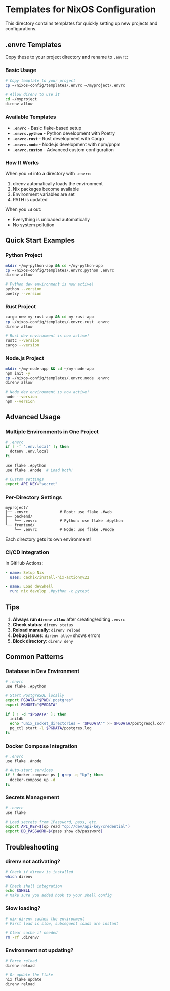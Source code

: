 # Templates for NixOS Configuration

This directory contains templates for quickly setting up new projects and configurations.

## .envrc Templates

Copy these to your project directory and rename to `.envrc`:

### Basic Usage

```bash
# Copy template to your project
cp ~/nixos-config/templates/.envrc ~/myproject/.envrc

# Allow direnv to use it
cd ~/myproject
direnv allow
```

### Available Templates

- **`.envrc`** - Basic flake-based setup
- **`.envrc.python`** - Python development with Poetry
- **`.envrc.rust`** - Rust development with Cargo
- **`.envrc.node`** - Node.js development with npm/pnpm
- **`.envrc.custom`** - Advanced custom configuration

### How It Works

When you `cd` into a directory with `.envrc`:
1. direnv automatically loads the environment
2. Nix packages become available
3. Environment variables are set
4. PATH is updated

When you `cd` out:
- Everything is unloaded automatically
- No system pollution

## Quick Start Examples

### Python Project

```bash
mkdir ~/my-python-app && cd ~/my-python-app
cp ~/nixos-config/templates/.envrc.python .envrc
direnv allow

# Python dev environment is now active!
python --version
poetry --version
```

### Rust Project

```bash
cargo new my-rust-app && cd my-rust-app
cp ~/nixos-config/templates/.envrc.rust .envrc
direnv allow

# Rust dev environment is now active!
rustc --version
cargo --version
```

### Node.js Project

```bash
mkdir ~/my-node-app && cd ~/my-node-app
npm init -y
cp ~/nixos-config/templates/.envrc.node .envrc
direnv allow

# Node dev environment is now active!
node --version
npm --version
```

## Advanced Usage

### Multiple Environments in One Project

```bash
# .envrc
if [ -f ".env.local" ]; then
  dotenv .env.local
fi

use flake .#python
use flake .#node  # Load both!

# Custom settings
export API_KEY="secret"
```

### Per-Directory Settings

```
myproject/
├── .envrc              # Root: use flake .#web
├── backend/
│   └── .envrc          # Python: use flake .#python
└── frontend/
    └── .envrc          # Node: use flake .#node
```

Each directory gets its own environment!

### CI/CD Integration

In GitHub Actions:
```yaml
- name: Setup Nix
  uses: cachix/install-nix-action@v22

- name: Load devShell
  run: nix develop .#python -c pytest
```

## Tips

1. **Always run `direnv allow`** after creating/editing `.envrc`
2. **Check status**: `direnv status`
3. **Reload manually**: `direnv reload`
4. **Debug issues**: `direnv allow` shows errors
5. **Block directory**: `direnv deny`

## Common Patterns

### Database in Dev Environment

```bash
# .envrc
use flake .#python

# Start PostgreSQL locally
export PGDATA="$PWD/.postgres"
export PGHOST="$PGDATA"

if [ ! -d "$PGDATA" ]; then
  initdb
  echo "unix_socket_directories = '$PGDATA'" >> $PGDATA/postgresql.conf
  pg_ctl start -l $PGDATA/postgres.log
fi
```

### Docker Compose Integration

```bash
# .envrc
use flake .#node

# Auto-start services
if ! docker-compose ps | grep -q "Up"; then
  docker-compose up -d
fi
```

### Secrets Management

```bash
# .envrc
use flake

# Load secrets from 1Password, pass, etc.
export API_KEY=$(op read "op://dev/api-key/credential")
export DB_PASSWORD=$(pass show db/password)
```

## Troubleshooting

### direnv not activating?
```bash
# Check if direnv is installed
which direnv

# Check shell integration
echo $SHELL
# Make sure you added hook to your shell config
```

### Slow loading?
```bash
# nix-direnv caches the environment
# First load is slow, subsequent loads are instant

# Clear cache if needed
rm -rf .direnv/
```

### Environment not updating?
```bash
# Force reload
direnv reload

# Or update the flake
nix flake update
direnv reload
```
